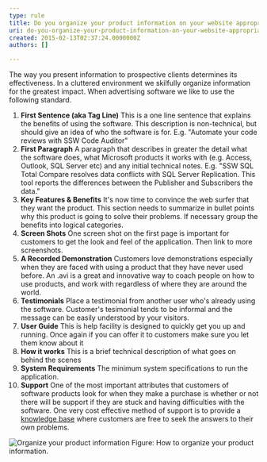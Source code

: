 ```yaml
---
type: rule
title: Do you organize your product information on your website appropriately?
uri: do-you-organize-your-product-information-on-your-website-appropriately
created: 2015-02-13T02:37:24.0000000Z
authors: []

---
```


 
The way you present information to prospective clients determines its effectiveness.        In a cluttered environment we skilfully organize information for the greatest impact.        When advertising software we like to use the following standard.
 
1. **First Sentence (aka Tag Line)**
 This is a one line sentence that explains the benefits of using the software. This description is non-technical, but should give an idea of who the software is for. E.g. "Automate your code reviews with SSW Code Auditor"
2. **First Paragraph**
 A paragraph that describes in greater the detail what the software does, what Microsoft products it works with (e.g. Access, Outlook, SQL Server etc) and any initial technical notes. E.g. "SSW SQL Total Compare resolves data conflicts with SQL Server Replication. This tool reports the differences between the Publisher and Subscribers the data."
3. **Key Features & Benefits**
 It's now time to convince the web surfer that they want the product. This section needs to summarize in bullet points why this product is going to solve their problems. If necessary group the benefits into logical categories.
4. **Screen Shots**
 One screen shot on the first page is important for customers to get the look and feel of the application. Then link to more screenshots.
5. **A Recorded Demonstration**
 Customers love demonstrations especially when they are faced with using a product that they have never used before. An .avi is a great and innovative way to coach people on how to use products, and work with regardless of where they are around the world.
6. **Testimonials**
 Place a testimonial from another user who's already using the software. Customer's tesimonial tends to be informal and the message can be easily understood by your visitors.
7. **User Guide**
 This is help facility is designed to quickly get you up and running. Once again if you can offer it to customers make sure you let them know about it
8. **How it works**
 This is a brief technical description of what goes on behind the scenes
9. **System Requirements**
 The minimum system specifications to run the application.
10. **Support**
 One of the most important attributes that customers of software products look for when they make a purchase is whether or not there will be support if they are stuck and having difficulties with the software. One very cost effective method of support is to provide a <br>      [knowledge base](http&#58;//www.ssw.com.au/ssw/KB/KBSearch.aspx) where customers are free to seek the answers to their own problems.



![Organize your product information](http&#58;//www.ssw.com.au/ssw/Standards/Rules/Images/ScreenCodeAuditor.jpg) Figure: How to organize your product information.

